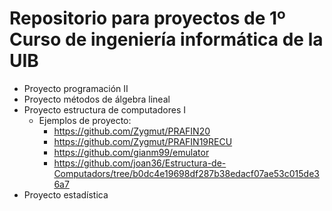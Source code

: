 # Repositorio para proyectos de 1º Curso de ingeniería informática de la UIB
- Proyecto programación II 
- Proyecto métodos de álgebra lineal
- Proyecto estructura de computadores I
   - Ejemplos de proyecto: 
      - https://github.com/Zygmut/PRAFIN20
      - https://github.com/Zygmut/PRAFIN19RECU
      - https://github.com/gianm99/emulator
      - https://github.com/joan36/Estructura-de-Computadors/tree/b0dc4e19698df287b38edacf07ae53c015de36a7
- Proyecto estadística
